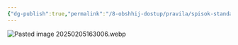 ```yaml
---
{"dg-publish":true,"permalink":"/8-obshhij-dostup/pravila/spisok-standartnyh-dejstvij/"}
---
```



![Pasted image 20250205163006.webp](/img/user/0.%20tech/%D0%98%D0%B7%D0%BE%D0%B1%D1%80%D0%B0%D0%B6%D0%B5%D0%BD%D0%B8%D1%8F/Pasted%20image%2020250205163006.webp)